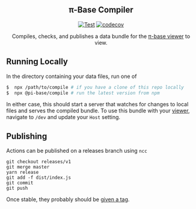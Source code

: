 <h2 align="center">π-Base Compiler</h2>
<div align="center">

[![Test](https://github.com/pi-base/compile/workflows/Test/badge.svg?branch=main)](https://github.com/pi-base/compile/actions/workflows/test.yml)
[![codecov](https://codecov.io/gh/pi-base/compile/branch/main/graph/badge.svg?token=7JO1N1OXJB)](https://codecov.io/gh/pi-base/compile)

<!-- TODO: CD release, action link -->

Compiles, checks, and publishes a data bundle for the [π-base viewer](https://github.com/pi-base/viewer) to view.

</div>

## Running Locally

In the directory containing your data files, run one of

```bash
$  npx /path/to/compile # if you have a clone of this repo locally
$  npx @pi-base/compile # run the latest version from npm
```

In either case, this should start a server that watches for changes to local files and serves the compiled bundle. To use this bundle with your [viewer](https://github.com/pi-base/viewer), navigate to `/dev` and update your `Host` setting.

## Publishing

Actions can be published on a releases branch using `ncc`

    git checkout releases/v1
    git merge master
    yarn release
    git add -f dist/index.js
    git commit
    git push

Once stable, they probably should be [given a tag](https://github.com/actions/toolkit/blob/master/docs/action-versioning.md).
